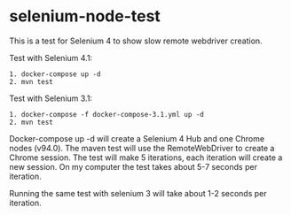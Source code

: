 # selenium-node-test
This is a test for Selenium 4 to show slow remote webdriver creation.

Test with Selenium 4.1:

    1. docker-compose up -d 
    2. mvn test

Test with Selenium 3.1:
    
    1. docker-compose -f docker-compose-3.1.yml up -d
    2. mvn test

Docker-compose up -d will create a Selenium 4 Hub and one Chrome nodes (v94.0).
The maven test will use the RemoteWebDriver to create a Chrome session.
The test will make 5 iterations, each iteration will create a new session.
On my computer the test takes about 5-7 seconds per iteration.

Running the same test with selenium 3 will take about 1-2 seconds per iteration.

